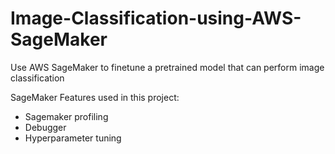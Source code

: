 # Image-Classification-using-AWS-SageMaker
Use AWS SageMaker to finetune a pretrained model that can perform image classification

SageMaker Features used in this project:

- Sagemaker profiling
- Debugger
- Hyperparameter tuning
